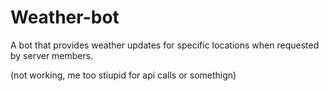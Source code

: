 # Weather-bot
A bot that provides weather updates for specific locations when requested by server members.

(not working, me too stiupid for api calls or somethign)
